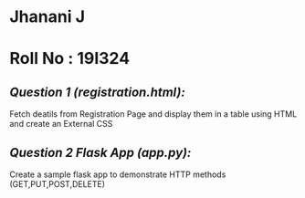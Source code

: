 # Jhanani J
# Roll No : 19I324
## _Question 1 (registration.html):_ 
Fetch deatils from Registration Page and display them in a table using HTML and create an External CSS 
## _Question 2 Flask App (app.py):_ 
Create a sample flask app to demonstrate HTTP methods (GET,PUT,POST,DELETE)